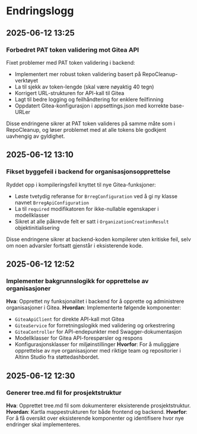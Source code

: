 # Endringslogg

## 2025-06-12 13:25
### Forbedret PAT token validering mot Gitea API

Fixet problemer med PAT token validering i backend:

- Implementert mer robust token validering basert på RepoCleanup-verktøyet
- La til sjekk av token-lengde (skal være nøyaktig 40 tegn)
- Korrigert URL-strukturen for API-kall til Gitea
- Lagt til bedre logging og feilhåndtering for enklere feilfinning
- Oppdatert Gitea-konfigurasjon i appsettings.json med korrekte base-URLer

Disse endringene sikrer at PAT token valideres på samme måte som i RepoCleanup, og løser problemet med at alle tokens ble godkjent uavhengig av gyldighet.

## 2025-06-12 13:10
### Fikset byggefeil i backend for organisasjonsopprettelse

Ryddet opp i kompileringsfeil knyttet til nye Gitea-funksjoner:

- Løste tvetydig referanse for `BrregConfiguration` ved å gi ny klasse navnet `BrregApiConfiguration`
- La til `required` modifikatoren for ikke-nullable egenskaper i modellklasser
- Sikret at alle påkrevde felt er satt i `OrganizationCreationResult` objektinitialisering

Disse endringene sikrer at backend-koden kompilerer uten kritiske feil, selv om noen advarsler fortsatt gjenstår i eksisterende kode.

## 2025-06-12 12:52
### Implementer bakgrunnslogikk for opprettelse av organisasjoner

**Hva**: Opprettet ny funksjonalitet i backend for å opprette og administrere organisasjoner i Gitea.
**Hvordan**: Implementerte følgende komponenter:
- `GiteaApiClient` for direkte API-kall mot Gitea
- `GiteaService` for forretningslogikk med validering og orkestrering
- `GiteaController` for API-endepunkter med Swagger-dokumentasjon
- Modellklasser for Gitea API-forespørsler og respons
- Konfigurasjonsklasser for miljøinstillinger
**Hvorfor**: For å muliggjøre opprettelse av nye organisasjoner med riktige team og repositorier i Altinn Studio fra støttedashbordet.

## 2025-06-12 12:30
### Generer tree.md fil for prosjektstruktur

**Hva**: Opprettet tree.md fil som dokumenterer eksisterende prosjektstruktur.
**Hvordan**: Kartla mappestrukturen for både frontend og backend.
**Hvorfor**: For å få oversikt over eksisterende komponenter og identifisere hvor nye endringer skal implementeres.
